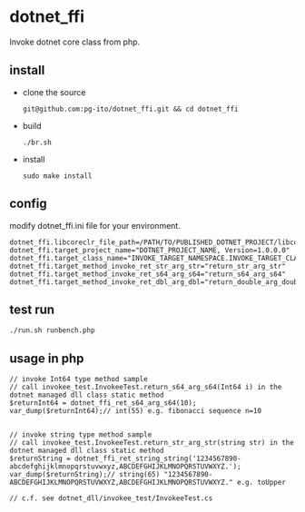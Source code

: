dotnet_ffi
===============

Invoke dotnet core class from php.


install
-------------

* clone the source

  `git@github.com:pg-ito/dotnet_ffi.git && cd dotnet_ffi`


* build  

  `./br.sh`


* install  

  `sudo make install`


config
-------------

modify dotnet_ffi.ini file for your environment.  
```
dotnet_ffi.libcoreclr_file_path=/PATH/TO/PUBLISHED_DOTNET_PROJECT/libcoreclr.so
dotnet_ffi.target_project_name="DOTNET_PROJECT_NAME, Version=1.0.0.0"
dotnet_ffi.target_class_name="INVOKE_TARGET_NAMESPACE.INVOKE_TARGET_CLASS"
dotnet_ffi.target_method_invoke_ret_str_arg_str="return_str_arg_str"
dotnet_ffi.target_method_invoke_ret_s64_arg_s64="return_s64_arg_s64"
dotnet_ffi.target_method_invoke_ret_dbl_arg_dbl="return_double_arg_double"
```


test run
-------------

`./run.sh runbench.php`



usage in php
-------------

```
// invoke Int64 type method sample
// call invokee_test.InvokeeTest.return_s64_arg_s64(Int64 i) in the dotnet managed dll class static method
$returnInt64 = dotnet_ffi_ret_s64_arg_s64(10);
var_dump($returnInt64);// int(55) e.g. fibonacci sequence n=10


// invoke string type method sample
// call invokee_test.InvokeeTest.return_str_arg_str(string str) in the dotnet managed dll class static method
$returnString = dotnet_ffi_ret_string_string('1234567890-abcdefghijklmnopqrstuvwxyz,ABCDEFGHIJKLMNOPQRSTUVWXYZ.');
var_dump($returnString);// string(65) "1234567890-ABCDEFGHIJKLMNOPQRSTUVWXYZ,ABCDEFGHIJKLMNOPQRSTUVWXYZ." e.g. toUpper

// c.f. see dotnet_dll/invokee_test/InvokeeTest.cs
```

